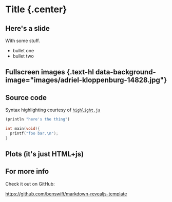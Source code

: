 <!--
 !-- Copyright (C) 2017  Ben Swift
 !--
 !-- Permission is hereby granted, free of charge, to any person obtaining a copy
 !-- of this software and associated documentation files (the "Software"), to deal
 !-- in the Software without restriction, including without limitation the rights
 !-- to use, copy, modify, merge, publish, distribute, sublicense, and/or sell
 !-- copies of the Software, and to permit persons to whom the Software is
 !-- furnished to do so, subject to the following conditions:
 !-- The above copyright notice and this permission notice shall be included in
 !-- all copies or substantial portions of the Software.
 !--
 !-- THE SOFTWARE IS PROVIDED "AS IS", WITHOUT WARRANTY OF ANY KIND, EXPRESS OR
 !-- IMPLIED, INCLUDING BUT NOT LIMITED TO THE WARRANTIES OF MERCHANTABILITY,
 !-- FITNESS FOR A PARTICULAR PURPOSE AND NONINFRINGEMENT. IN NO EVENT SHALL THE
 !-- AUTHORS OR COPYRIGHT HOLDERS BE LIABLE FOR ANY CLAIM, DAMAGES OR OTHER
 !-- LIABILITY, WHETHER IN AN ACTION OF CONTRACT, TORT OR OTHERWISE, ARISING FROM,
 !-- OUT OF OR IN CONNECTION WITH THE SOFTWARE OR THE USE OR OTHER DEALINGS IN
 !-- THE SOFTWARE.
  -->

# Title {.center}

## Here's a slide

With some stuff.

- bullet one
- bullet two

## Fullscreen images {.text-hl data-background-image="images/adriel-kloppenburg-14828.jpg"}

## Source code

Syntax highlighting courtesy of [`highlight.js`](https://highlightjs.org/)

```scheme
(println "here's the thing")
```

```c
int main(void){
  printf("foo bar.\n");
}
```

## Plots (it's just HTML+js)

<div id="tester" style="width=90vw; height=50vh;"></div>

<script src="./js/plotly-latest.min.js"></script>
<script>
TESTER = document.getElementById('tester');

Plotly.plot( TESTER, [{
    x: [1, 2, 3, 4, 5],
    y: [1, 2, 4, 8, 16] }], { 
    margin: { t: 0 } } );
</script>

## For more info

Check it out on GitHub:

<https://github.com/benswift/markdown-revealjs-template>


